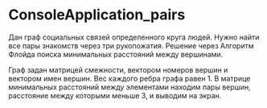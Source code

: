 # ConsoleApplication_pairs
Дан граф социальных связей определенного круга людей. Нужно найти все пары знакомств через три рукопожатия. Решение через Алгоритм Флойда поиска минимальных расстояний между вершинами.

Граф задан матрицей смежности, вектором номеров вершин и вектором имен вершин. Вес каждого ребра графа равен 1.
В матрице минимальных расстояний между элементами находим пары вершин, расстояние между которыми меньше 3, и выводим на экран.

